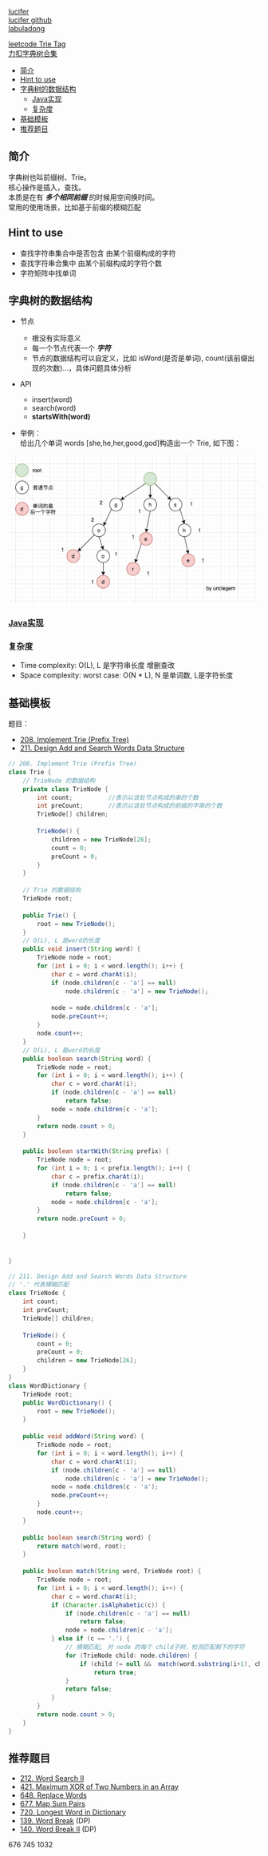
[lucifer](https://leetcode-solution-leetcode-pp.gitbook.io/leetcode-solution/thinkings/trie)   
[lucifer github](https://github.com/azl397985856/leetcode/blob/master/thinkings/trie.md)   
[labuladong](https://mp.weixin.qq.com/s/hGrTUmM1zusPZZ0nA9aaNw)

[leetcode Trie Tag](https://leetcode.com/tag/trie/)  
[力扣字典树合集](https://leetcode.cn/tag/trie/problemset/)

- [简介](#简介)
- [Hint to use](#hint-to-use)
- [字典树的数据结构](#字典树的数据结构)
  - [Java实现](#java实现)
  - [复杂度](#复杂度)
- [基础模板](#基础模板)
- [推荐题目](#推荐题目)


## 简介

字典树也叫前缀树、Trie。   
核心操作是插入，查找。  
本质是在有 ***多个相同前缀*** 的时候用空间换时间。   
常用的使用场景，比如基于前缀的模糊匹配

## Hint to use

- 查找字符串集合中是否包含 由某个前缀构成的字符
- 查找字符串合集中 由某个前缀构成的字符个数
- 字符矩阵中找单词


## 字典树的数据结构

- 节点
  - 根没有实际意义
  - 每一个节点代表一个 ***字符***
  - 节点的数据结构可以自定义，比如 isWord(是否是单词), count(该前缀出现的次数)...，具体问题具体分析

- API

  - insert(word)
  - search(word)
  - **startsWith(word)**


- 举例：  
  给出几个单词 words [she,he,her,good,god]构造出一个 Trie, 如下图：

<div align=center> <img src="../images/Trie/TrieExample.jpeg" width="500px"> </div>

### [Java实现](#基础模板)

### 复杂度

- Time complexity: O(L), L 是字符串长度 增删查改
- Space complexity: worst case: O(N * L), N 是单词数, L是字符长度

## 基础模板

题目：
- [208. Implement Trie (Prefix Tree)](https://leetcode.com/problems/implement-trie-prefix-tree/)
- [211. Design Add and Search Words Data Structure](https://leetcode.com/problems/design-add-and-search-words-data-structure/)

```java
// 208. Implement Trie (Prefix Tree)
class Trie {
    // TrieNode 的数据结构
    private class TrieNode {
        int count;          //表示以该处节点构成的串的个数
        int preCount;       //表示以该处节点构成的前缀的字串的个数
        TrieNode[] children;

        TrieNode() {
            children = new TrieNode[26];
            count = 0;
            preCount = 0;
        }
    }

    // Trie 的数据结构
    TrieNode root;

    public Trie() {
        root = new TrieNode();
    }
    // O(L), L 是word的长度
    public void insert(String word) {
        TrieNode node = root;
        for (int i = 0; i < word.length(); i++) {
            char c = word.charAt(i);
            if (node.children[c - 'a'] == null)
                node.children[c - 'a'] = new TrieNode();

            node = node.children[c - 'a'];
            node.preCount++;
        } 
        node.count++;
    }
    // O(L), L 是word的长度
    public boolean search(String word) {
        TrieNode node = root;
        for (int i = 0; i < word.length(); i++) {
            char c = word.charAt(i);
            if (node.children[c - 'a'] == null)
                return false;
            node = node.children[c - 'a'];
        }
        return node.count > 0;
    }

    public boolean startWith(String prefix) {
        TrieNode node = root;
        for (int i = 0; i < prefix.length(); i++) {
            char c = prefix.charAt(i);
            if (node.children[c - 'a'] == null)
                return false;
            node = node.children[c - 'a'];
        }
        return node.preCount > 0;

    }


}
```


```java
// 211. Design Add and Search Words Data Structure
// '.' 代表模糊匹配
class TrieNode {
    int count;
    int preCount;
    TrieNode[] children;
    
    TrieNode() {
        count = 0;
        preCount = 0;
        children = new TrieNode[26];
    }
}
class WordDictionary {
    TrieNode root;
    public WordDictionary() {
        root = new TrieNode();
    }
    
    public void addWord(String word) {
        TrieNode node = root;
        for (int i = 0; i < word.length(); i++) {
            char c = word.charAt(i);
            if (node.children[c - 'a'] == null)
                node.children[c - 'a'] = new TrieNode();
            node = node.children[c - 'a'];
            node.preCount++;
        }
        node.count++;
    }
    
    public boolean search(String word) {
        return match(word, root);
    }
    
    public boolean match(String word, TrieNode root) {
        TrieNode node = root;
        for (int i = 0; i < word.length(); i++) {
            char c = word.charAt(i);
            if (Character.isAlphabetic(c)) {
                if (node.children[c - 'a'] == null)
                    return false;
                node = node.children[c - 'a'];
            } else if (c == '.') {
                // 模糊匹配, 对 node 的每个 child子树，检测匹配剩下的字符
                for (TrieNode child: node.children) {
                    if (child != null &&  match(word.substring(i+1), child) )
                        return true;
                }
                return false;
            }
        }
        return node.count > 0;
    }
}
```

## 推荐题目  


- [212. Word Search II](https://leetcode.com/problems/word-search-ii/)
- [421. Maximum XOR of Two Numbers in an Array](https://leetcode.com/problems/maximum-xor-of-two-numbers-in-an-array/)
- [648. Replace Words](https://leetcode.com/problems/replace-words/)
- [677. Map Sum Pairs](https://leetcode.com/problems/map-sum-pairs/)
- [720. Longest Word in Dictionary](https://leetcode.com/problems/longest-word-in-dictionary/)
- [139. Word Break](https://leetcode.com/problems/word-break/) (DP)
- [140. Word Break II](https://leetcode.com/problems/word-break-ii/) (DP)


676 745 1032 

